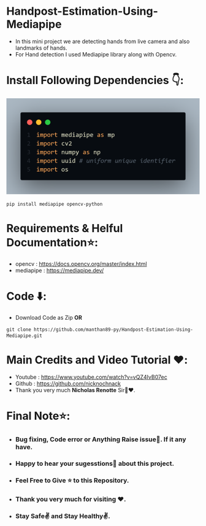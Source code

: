 # Handpost-Estimation-Using-Mediapipe
* In this mini project we are detecting hands from live camera and also landmarks of hands. 
* For Hand detection I used Mediapipe library along with Opencv.



# Install Following Dependencies 👇:
<img src="code.png"><br>
```
pip install mediapipe opencv-python
```

# Requirements & Helful Documentation⭐:
* opencv : https://docs.opencv.org/master/index.html
* mediapipe : https://mediapipe.dev/


# Code ⬇️:
* Download Code as Zip **OR**
```
git clone https://github.com/manthan89-py/Handpost-Estimation-Using-Mediapipe.git
```

# Main Credits and Video Tutorial ❤️:
* Youtube : https://www.youtube.com/watch?v=vQZ4IvB07ec
* Github : https://github.com/nicknochnack
* Thank you very much **Nicholas Renotte** Sir🤝❤️.


# Final Note⭐:
* <h3> Bug fixing, Code error or Anything Raise issue🤚. If it any have.</h3>
* <h3> Happy to hear your sugesstions🤝 about this project.</h3>
* <h3> Feel Free to Give ⭐ to this Repository.</h3>
* <h3> Thank you very much for visiting ❤️.</h3>
* <h3> Stay Safe✌️ and Stay Healthy✌️.</h3>

